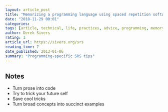 ```yaml
---
layout: article_post
title: "Memorizing a programming language using spaced repetition software"
date: "2018-11-29 00:01"
categories:
tags: [article, technical, life, practices, advice, programming, memory]
author: Derek Sivers
rating: 1
article_url: https://sivers.org/srs
reading_time: 7
date_published: 2013-01-06
summary: "Programming-specific SRS tips"
---
```


## Notes

* Turn prose into code
* Try to trick your future self
* Save cool tricks
* Turn broad concepts into succinct examples
